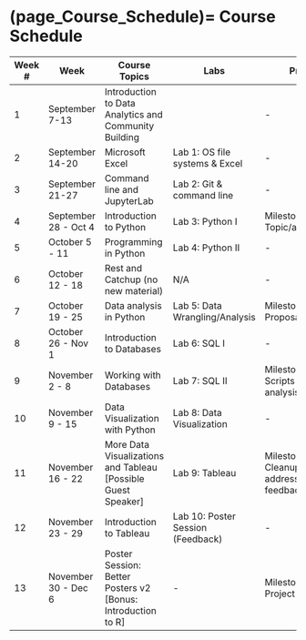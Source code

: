 (page_Course_Schedule)=
Course Schedule
=======================

| Week # | Week                 | Course Topics                                                 | Labs                              | Project                                      | Test                                    | Readings / Videos |
| ------ | -------------------- | ------------------------------------------------------------- | --------------------------------- | -------------------------------------------- | --------------------------------------- | ----------------- |
| 1      | September 7-13       | Introduction to Data Analytics and Community Building         |                                   | -                                            | -                                       | TBD               |
| 2      | September 14-20      | Microsoft Excel                                               | Lab 1: OS file systems & Excel    | -                                            | -                                       | TBD               |
| 3      | September 21-27      | Command line and JupyterLab                                   | Lab 2: Git & command line         | -                                            | Test 1: Git; OS and Excel               | TBD               |
| 4      | September 28 - Oct 4 | Introduction to Python                                        | Lab 3: Python I                   | Milestone 1: Topic/area/dataset              | -                                       | TBD               |
| 5      | October 5 - 11       | Programming in Python                                         | Lab 4: Python II                  | -                                            | Test 2: Python                          | TBD               |
| 6      | October 12 - 18      | Rest and Catchup (no new material)                            | N/A                               | -                                            | -                                       | TBD               |
| 7      | October 19 - 25      | Data analysis in Python                                       | Lab 5: Data Wrangling/Analysis    | Milestone 2: Proposal                        | -                                       | TBD               |
| 8      | October 26 - Nov 1   | Introduction to Databases                                     | Lab 6: SQL I                      | -                                            | Test 3: Python and Pandas               | TBD               |
| 9      | November 2 - 8       | Working with Databases                                        | Lab 7: SQL II                     | Milestone 3: Scripts and analysis            | -                                       | TBD               |
| 10     | November 9 - 15      | Data Visualization with Python                                | Lab 8: Data Visualization         | -                                            | Test 4: Databases                       | TBD               |
| 11     | November 16 - 22     | More Data Visualizations and Tableau [Possible Guest Speaker] | Lab 9: Tableau                    | Milestone 4: Cleanup and addressing feedback | -                                       | TBD               |
| 12     | November 23 - 29     | Introduction to Tableau                                       | Lab 10: Poster Session (Feedback) | -                                            | Test 5: Data Visualizaation and Tableau | TBD               |
| 13     | November 30 - Dec 6  | Poster Session: Better Posters v2 [Bonus: Introduction to R]  | -                                 | Milestone 5: Final Project                   | -                                       | TBD               |